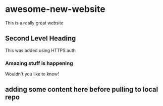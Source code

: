 awesome-new-website
===================

This is a really great website

## Second Level Heading

This was added using HTTPS auth

### Amazing stuff is happening

Wouldn't you like to know!

## adding some content here before pulling to local repo

